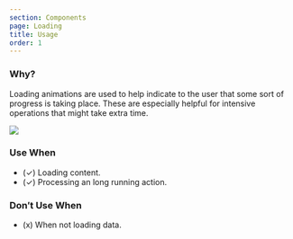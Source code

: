 ```yaml
---
section: Components
page: Loading
title: Usage
order: 1
---
```


<novo-grid columns="2" align="start" gap="2rem">
<div>

### Why?

Loading animations are used to help indicate to the user that some sort of progress is taking place. These are especially helpful for intensive operations that might take extra time.

</div>

<img src="https://via.placeholder.com/350x250"/>

<div>

### Use When

- (✓) Loading content.
- (✓) Processing an long running action.

</div>
<div>

### Don′t Use When

- (x) When not loading data.

</div>
</novo-grid>
